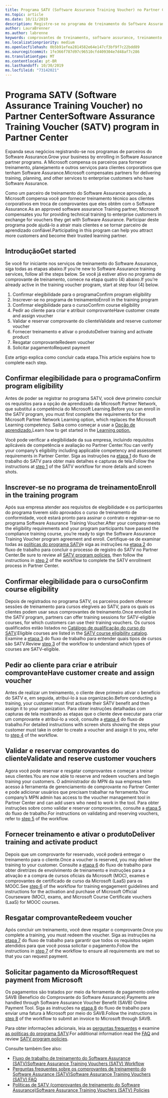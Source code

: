 ```yaml
---
title: Programa SATV (Software Assurance Training Voucher) no Partner Center | Partner Center
ms.topic: article
ms.date: 10/11/2019
description: Registre-se no programa de treinamento do Software Assurance
author: LauraBrenner
ms.author: labrenne
keywords: comprovantes de treinamento, software assurance, treinamento, inscrição no SATV, SATV
ms.localizationpriority: medium
ms.openlocfilehash: 0b5b91efea2814582e64e147cf3bf9f7c22bdd89
ms.sourcegitcommit: 1fe366f787d97c96510cfd409304e7d48af7c286
ms.translationtype: MT
ms.contentlocale: pt-BR
ms.lasthandoff: 10/30/2019
ms.locfileid: "73142021"
---
```

# <a name="software-assurance-training-voucher-satv-program-in-partner-center"></a><span data-ttu-id="1499a-104">Programa SATV (Software Assurance Training Voucher) no Partner Center</span><span class="sxs-lookup"><span data-stu-id="1499a-104">Software Assurance Training Voucher (SATV) program in Partner Center</span></span>

<span data-ttu-id="1499a-105">Expanda seus negócios registrando-se nos programas de parceiros do Software Assurance.</span><span class="sxs-lookup"><span data-stu-id="1499a-105">Grow your business by enrolling in Software Assurance partner programs.</span></span> <span data-ttu-id="1499a-106">A Microsoft compensa os parceiros para fornecer treinamento, planejamento e outros serviços para clientes corporativos que tenham Software Assurance.</span><span class="sxs-lookup"><span data-stu-id="1499a-106">Microsoft compensates partners for delivering training, planning, and other services to enterprise customers who have Software Assurance.</span></span> 

<span data-ttu-id="1499a-107">Como um parceiro de treinamento do Software Assurance aprovado, a Microsoft compensa você por fornecer treinamento técnico aos clientes corporativos em troca de comprovantes que eles obtêm com o Software Assurance.</span><span class="sxs-lookup"><span data-stu-id="1499a-107">As an approved software assurance Training partner, Microsoft compensates you for providing technical training to enterprise customers in exchange for vouchers they get with Software Assurance.</span></span> <span data-ttu-id="1499a-108">Participar deste programa pode ajudá-lo a atrair mais clientes e se tornar parceiro de aprendizado confiável.</span><span class="sxs-lookup"><span data-stu-id="1499a-108">Participating in this program can help you attract more customers and become their trusted learning partner.</span></span>

## <a name="get-started"></a><span data-ttu-id="1499a-109">Introdução</span><span class="sxs-lookup"><span data-stu-id="1499a-109">Get started</span></span>

<span data-ttu-id="1499a-110">Se você for iniciante nos serviços de treinamento do Software Assurance, siga todas as etapas abaixo.</span><span class="sxs-lookup"><span data-stu-id="1499a-110">If you’re new to Software Assurance training services, follow all the steps below.</span></span> <span data-ttu-id="1499a-111">Se você já estiver ativo no programa de comprovante de treinamento, comece na etapa quatro (4) abaixo.</span><span class="sxs-lookup"><span data-stu-id="1499a-111">If you’re already active in the training voucher program, start at step four (4) below.</span></span> 

1. <span data-ttu-id="1499a-112">Confirmar elegibilidade para o programa</span><span class="sxs-lookup"><span data-stu-id="1499a-112">Confirm program eligibility</span></span>
2. <span data-ttu-id="1499a-113">Inscrever-se no programa de treinamento</span><span class="sxs-lookup"><span data-stu-id="1499a-113">Enroll in the training program</span></span>
3. <span data-ttu-id="1499a-114">Confirmar elegibilidade para o curso</span><span class="sxs-lookup"><span data-stu-id="1499a-114">Confirm course eligibility</span></span>
4. <span data-ttu-id="1499a-115">Pedir ao cliente para criar e atribuir comprovante</span><span class="sxs-lookup"><span data-stu-id="1499a-115">Have customer create and assign voucher</span></span>
5. <span data-ttu-id="1499a-116">Validar e reservar comprovante do cliente</span><span class="sxs-lookup"><span data-stu-id="1499a-116">Validate and reserve customer voucher</span></span>
6. <span data-ttu-id="1499a-117">Fornecer treinamento e ativar o produto</span><span class="sxs-lookup"><span data-stu-id="1499a-117">Deliver training and activate product</span></span>
7. <span data-ttu-id="1499a-118">Resgatar comprovante</span><span class="sxs-lookup"><span data-stu-id="1499a-118">Redeem voucher</span></span>
8. <span data-ttu-id="1499a-119">Solicitar pagamento</span><span class="sxs-lookup"><span data-stu-id="1499a-119">Request payment</span></span>

<span data-ttu-id="1499a-120">Este artigo explica como concluir cada etapa.</span><span class="sxs-lookup"><span data-stu-id="1499a-120">This article explains how to complete each step.</span></span>

## <a name="confirm-program-eligibility"></a><span data-ttu-id="1499a-121">Confirmar elegibilidade para o programa</span><span class="sxs-lookup"><span data-stu-id="1499a-121">Confirm program eligibility</span></span>

<span data-ttu-id="1499a-122">Antes de poder se registrar no programa SATV, você deve primeiro concluir os requisitos para a opção de aprendizado da Microsoft Partner Network, que substitui a competência do Microsoft Learning.</span><span class="sxs-lookup"><span data-stu-id="1499a-122">Before you can enroll in the SATV program, you must first complete the requirements for the Microsoft Partner Network Learning option, which replaces the Microsoft Learning competency.</span></span> <span data-ttu-id="1499a-123">Saiba como começar a usar a [Opção de aprendizado.](https://partner.microsoft.com/membership/learning-partners)</span><span class="sxs-lookup"><span data-stu-id="1499a-123">Learn how to get started in the [Learning option.](https://partner.microsoft.com/membership/learning-partners)</span></span>

<span data-ttu-id="1499a-124">Você pode verificar a elegibilidade da sua empresa, incluindo requisitos aplicáveis de competência e avaliação no Partner Center.</span><span class="sxs-lookup"><span data-stu-id="1499a-124">You can verify your company’s eligibility including applicable competency and assessment requirements in Partner Center.</span></span> <span data-ttu-id="1499a-125">Siga as instruções na [etapa 1](https://query.prod.cms.rt.microsoft.com/cms/api/am/binary/RE3krfK) do fluxo de trabalho do SATV para obter mais detalhes e capturas de tela.</span><span class="sxs-lookup"><span data-stu-id="1499a-125">Follow the instructions at [step 1](https://query.prod.cms.rt.microsoft.com/cms/api/am/binary/RE3krfK) of the SATV workflow for more details and screen shots.</span></span>

## <a name="enroll-in-the-training-program"></a><span data-ttu-id="1499a-126">Inscrever-se no programa de treinamento</span><span class="sxs-lookup"><span data-stu-id="1499a-126">Enroll in the training program</span></span>

<span data-ttu-id="1499a-127">Após sua empresa atender aos requisitos de elegibilidade e os participantes do programa tiverem sido aprovados o curso de treinamento de conformidade, você estará pronto para assinar o contrato e registrar-se no programa Software Assurance Training Voucher.</span><span class="sxs-lookup"><span data-stu-id="1499a-127">After your company meets the eligibility requirements and your program participants have passed the compliance training course, you’re ready to sign the Software Assurance Training Voucher program agreement and enroll.</span></span> <span data-ttu-id="1499a-128">Certifique-se de examinar todas as [políticas do programa SATV](https://query.prod.cms.rt.microsoft.com/cms/api/am/binary/RE3koEP)e siga as instruções na [etapa 2](https://query.prod.cms.rt.microsoft.com/cms/api/am/binary/RE3krfK) do fluxo de trabalho para concluir o processo de registro do SATV no Partner Center.</span><span class="sxs-lookup"><span data-stu-id="1499a-128">Be sure to review all [SATV program policies](https://query.prod.cms.rt.microsoft.com/cms/api/am/binary/RE3koEP), then follow the instructions in [step 2](https://query.prod.cms.rt.microsoft.com/cms/api/am/binary/RE3krfK) of the workflow to complete the SATV enrollment process in Partner Center.</span></span>   


## <a name="confirm-course-eligibility"></a><span data-ttu-id="1499a-129">Confirmar elegibilidade para o curso</span><span class="sxs-lookup"><span data-stu-id="1499a-129">Confirm course eligibility</span></span>
<span data-ttu-id="1499a-130">Depois de registrados no programa SATV, os parceiros podem oferecer sessões de treinamento para cursos elegíveis ao SATV, para os quais os clientes podem usar seus comprovantes de treinamento.</span><span class="sxs-lookup"><span data-stu-id="1499a-130">Once enrolled in the SATV program, partners can offer training sessions for SATV-eligible courses, for which customers can use their training vouchers.</span></span> <span data-ttu-id="1499a-131">Os cursos qualificados estão listados no [Catálogo de qualificação do curso do SATV](http://savl-catalog.microsoft.com/).</span><span class="sxs-lookup"><span data-stu-id="1499a-131">Eligible courses are listed in the [SATV course eligibility catalog](http://savl-catalog.microsoft.com/).</span></span> <span data-ttu-id="1499a-132">Examine a [etapa 3](https://query.prod.cms.rt.microsoft.com/cms/api/am/binary/RE3krfK) do fluxo de trabalho para entender quais tipos de cursos são SATV.</span><span class="sxs-lookup"><span data-stu-id="1499a-132">Review [step 3](https://query.prod.cms.rt.microsoft.com/cms/api/am/binary/RE3krfK) of the workflow to understand which types of courses are SATV-eligible.</span></span>

## <a name="have-customer-create-and-assign-voucher"></a><span data-ttu-id="1499a-133">Pedir ao cliente para criar e atribuir comprovante</span><span class="sxs-lookup"><span data-stu-id="1499a-133">Have customer create and assign voucher</span></span>

<span data-ttu-id="1499a-134">Antes de realizar um treinamento, o cliente deve primeiro ativar o benefício do SATV e, em seguida, atribuí-lo à sua organização.</span><span class="sxs-lookup"><span data-stu-id="1499a-134">Before conducting a training, your customer must first activate their SATV benefit and then assign it to your organization.</span></span> <span data-ttu-id="1499a-135">Para obter instruções detalhadas com capturas de tela mostrando as etapas que o cliente deve executar para criar um comprovante e atribuí-lo a você, consulte a [etapa 4](https://query.prod.cms.rt.microsoft.com/cms/api/am/binary/RE3krfK) do fluxo de trabalho.</span><span class="sxs-lookup"><span data-stu-id="1499a-135">For detailed instructions with screen shots showing the steps your customer must take in order to create a voucher and assign it to you, refer to [step 4](https://query.prod.cms.rt.microsoft.com/cms/api/am/binary/RE3krfK) of the workflow.</span></span>

## <a name="validate-and-reserve-customer-vouchers"></a><span data-ttu-id="1499a-136">Validar e reservar comprovantes do cliente</span><span class="sxs-lookup"><span data-stu-id="1499a-136">Validate and reserve customer vouchers</span></span>

<span data-ttu-id="1499a-137">Agora você pode reservar e resgatar comprovantes e começar a treinar seus clientes.</span><span class="sxs-lookup"><span data-stu-id="1499a-137">You are now able to reserve and redeem vouchers and begin training your customers.</span></span> <span data-ttu-id="1499a-138">O administrador do MPN da sua empresa tem acesso à ferramenta de gerenciamento de comprovante no Partner Center e pode adicionar usuários que precisam trabalhar na ferramenta.</span><span class="sxs-lookup"><span data-stu-id="1499a-138">Your company’s MPN admin has access to the voucher management tool in Partner Center and can add users who need to work in the tool.</span></span> <span data-ttu-id="1499a-139">Para obter instruções sobre como validar e reservar comprovantes, consulte a [etapa 5](https://query.prod.cms.rt.microsoft.com/cms/api/am/binary/RE3krfK) do fluxo de trabalho.</span><span class="sxs-lookup"><span data-stu-id="1499a-139">For instructions on validating and reserving vouchers, refer to [step 5](https://query.prod.cms.rt.microsoft.com/cms/api/am/binary/RE3krfK) of the workflow.</span></span>

## <a name="deliver-training-and-activate-product"></a><span data-ttu-id="1499a-140">Fornecer treinamento e ativar o produto</span><span class="sxs-lookup"><span data-stu-id="1499a-140">Deliver training and activate product</span></span>

<span data-ttu-id="1499a-141">Depois que um comprovante for reservado, você poderá entregar o treinamento para o cliente.</span><span class="sxs-lookup"><span data-stu-id="1499a-141">Once a voucher is reserved, you may deliver the training to your customer.</span></span> <span data-ttu-id="1499a-142">Consulte a [etapa 6](https://query.prod.cms.rt.microsoft.com/cms/api/am/binary/RE3krfK) do fluxo de trabalho para obter diretrizes de envolvimento de treinamento e instruções para a ativação e a compra de cursos oficiais da Microsoft (MOC), exames e comprovantes de certificado de curso da Microsoft (LaaS) para os MOOC.</span><span class="sxs-lookup"><span data-stu-id="1499a-142">See [step 6](https://query.prod.cms.rt.microsoft.com/cms/api/am/binary/RE3krfK) of the workflow for training engagement guidelines and instructions for the activation and purchase of Microsoft Official Courseware (MOC), exams, and Microsoft Course Certificate vouchers (LaaS) for MOOC courses.</span></span>

## <a name="redeem-voucher"></a><span data-ttu-id="1499a-143">Resgatar comprovante</span><span class="sxs-lookup"><span data-stu-id="1499a-143">Redeem voucher</span></span>

<span data-ttu-id="1499a-144">Após concluir um treinamento, você deve resgatar o comprovante.</span><span class="sxs-lookup"><span data-stu-id="1499a-144">Once you complete a training, you must redeem the voucher.</span></span> <span data-ttu-id="1499a-145">Siga as instruções na [etapa 7](https://query.prod.cms.rt.microsoft.com/cms/api/am/binary/RE3krfK) do fluxo de trabalho para garantir que todos os requisitos sejam atendidos para que você possa solicitar o pagamento.</span><span class="sxs-lookup"><span data-stu-id="1499a-145">Follow the instructions in [step 7](https://query.prod.cms.rt.microsoft.com/cms/api/am/binary/RE3krfK) of the workflow to ensure all requirements are met so that you can request payment.</span></span> 


## <a name="request-payment-from-microsoft"></a><span data-ttu-id="1499a-146">Solicitar pagamento da Microsoft</span><span class="sxs-lookup"><span data-stu-id="1499a-146">Request payment from Microsoft</span></span>

<span data-ttu-id="1499a-147">Os pagamentos são tratados por meio da ferramenta de pagamento online SAVB (Benefício do Comprovante do Software Assurance).</span><span class="sxs-lookup"><span data-stu-id="1499a-147">Payments are handled through Software Assurance Voucher Benefit (SAVB) Online Payment Tool.</span></span> <span data-ttu-id="1499a-148">Siga as instruções na [etapa 8](https://query.prod.cms.rt.microsoft.com/cms/api/am/binary/RE3krfK) do fluxo de trabalho para enviar uma fatura à Microsoft por meio do SAVB.</span><span class="sxs-lookup"><span data-stu-id="1499a-148">Follow the instructions in [step 8](https://query.prod.cms.rt.microsoft.com/cms/api/am/binary/RE3krfK) of the workflow to submit an invoice to Microsoft through SAVB.</span></span> 

<span data-ttu-id="1499a-149">Para obter informações adicionais, leia as [perguntas frequentes](https://query.prod.cms.rt.microsoft.com/cms/api/am/binary/RE3kz5o) e examine [as políticas do programa SATV](https://query.prod.cms.rt.microsoft.com/cms/api/am/binary/RE3koEP).</span><span class="sxs-lookup"><span data-stu-id="1499a-149">For additional information read the [FAQ](https://query.prod.cms.rt.microsoft.com/cms/api/am/binary/RE3kz5o) and review [SATV program policies](https://query.prod.cms.rt.microsoft.com/cms/api/am/binary/RE3koEP).</span></span>

<span data-ttu-id="1499a-150">Consulte também:</span><span class="sxs-lookup"><span data-stu-id="1499a-150">See also:</span></span>

- [<span data-ttu-id="1499a-151">Fluxo de trabalho de treinamento do Software Assurance (SATV)</span><span class="sxs-lookup"><span data-stu-id="1499a-151">Software Assurance Training Vouchers (SATV) Workflow</span></span>](https://query.prod.cms.rt.microsoft.com/cms/api/am/binary/RE3krfK)
- [<span data-ttu-id="1499a-152">Perguntas frequentes sobre os comprovantes de treinamento do Software Assurance (SATV)</span><span class="sxs-lookup"><span data-stu-id="1499a-152">Software Assurance Training Vouchers (SATV) FAQ</span></span>](https://query.prod.cms.rt.microsoft.com/cms/api/am/binary/RE3kz5o)
- [<span data-ttu-id="1499a-153">Políticas de SATV (comprovantes de treinamento do Software Assurance)</span><span class="sxs-lookup"><span data-stu-id="1499a-153">Software Assurance Training Vouchers (SATV) Policies</span></span>](https://query.prod.cms.rt.microsoft.com/cms/api/am/binary/RE3koEP)